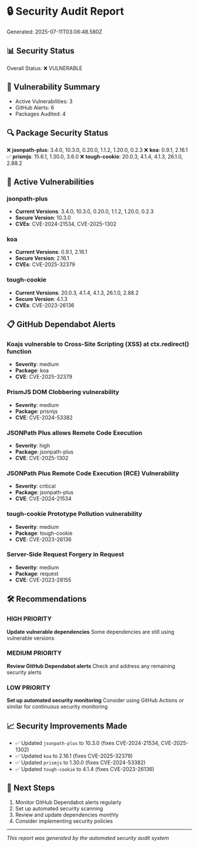 # 🔒 Security Audit Report

Generated: 2025-07-11T03:06:48.580Z

## 📊 Security Status
Overall Status: ❌ VULNERABLE

## 🎯 Vulnerability Summary
- Active Vulnerabilities: 3
- GitHub Alerts: 6
- Packages Audited: 4

## 🔍 Package Security Status
❌ **jsonpath-plus**: 3.4.0, 10.3.0, 0.20.0, 1.1.2, 1.20.0, 0.2.3
❌ **koa**: 0.9.1, 2.16.1
✅ **prismjs**: 15.6.1, 1.30.0, 3.6.0
❌ **tough-cookie**: 20.0.3, 4.1.4, 4.1.3, 26.1.0, 2.88.2

## 🚨 Active Vulnerabilities

### jsonpath-plus
- **Current Versions**: 3.4.0, 10.3.0, 0.20.0, 1.1.2, 1.20.0, 0.2.3
- **Secure Version**: 10.3.0
- **CVEs**: CVE-2024-21534, CVE-2025-1302


### koa
- **Current Versions**: 0.9.1, 2.16.1
- **Secure Version**: 2.16.1
- **CVEs**: CVE-2025-32379


### tough-cookie
- **Current Versions**: 20.0.3, 4.1.4, 4.1.3, 26.1.0, 2.88.2
- **Secure Version**: 4.1.3
- **CVEs**: CVE-2023-26136


## 📋 GitHub Dependabot Alerts

### Koajs vulnerable to Cross-Site Scripting (XSS) at ctx.redirect() function
- **Severity**: medium
- **Package**: koa
- **CVE**: CVE-2025-32379


### PrismJS DOM Clobbering vulnerability
- **Severity**: medium
- **Package**: prismjs
- **CVE**: CVE-2024-53382


### JSONPath Plus allows Remote Code Execution
- **Severity**: high
- **Package**: jsonpath-plus
- **CVE**: CVE-2025-1302


### JSONPath Plus Remote Code Execution (RCE) Vulnerability
- **Severity**: critical
- **Package**: jsonpath-plus
- **CVE**: CVE-2024-21534


### tough-cookie Prototype Pollution vulnerability
- **Severity**: medium
- **Package**: tough-cookie
- **CVE**: CVE-2023-26136


### Server-Side Request Forgery in Request
- **Severity**: medium
- **Package**: request
- **CVE**: CVE-2023-28155


## 🛠️ Recommendations

### HIGH PRIORITY
**Update vulnerable dependencies**
Some dependencies are still using vulnerable versions


### MEDIUM PRIORITY
**Review GitHub Dependabot alerts**
Check and address any remaining security alerts


### LOW PRIORITY
**Set up automated security monitoring**
Consider using GitHub Actions or similar for continuous security monitoring


## 📈 Security Improvements Made
- ✅ Updated `jsonpath-plus` to 10.3.0 (fixes CVE-2024-21534, CVE-2025-1302)
- ✅ Updated `koa` to 2.16.1 (fixes CVE-2025-32379)
- ✅ Updated `prismjs` to 1.30.0 (fixes CVE-2024-53382)
- ✅ Updated `tough-cookie` to 4.1.4 (fixes CVE-2023-26136)

## 🔄 Next Steps
1. Monitor GitHub Dependabot alerts regularly
2. Set up automated security scanning
3. Review and update dependencies monthly
4. Consider implementing security policies

---
*This report was generated by the automated security audit system*
